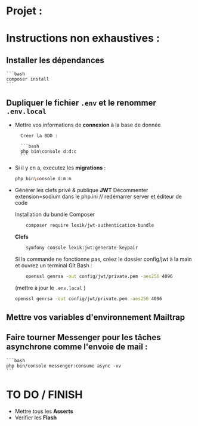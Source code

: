 # Projet : 


# Instructions non exhaustives : 

## Installer les dépendances 

    ```bash
    composer install
    ```

## Dupliquer le fichier `.env` et le renommer `.env.local` 

* Mettre vos informations de **connexion** à la base de donnée

        Créer la BDD :

        ```bash
        php bin\console d:d:c
        ```

* Si il y en a, executez les **migrations** :

    ```bash
    php bin\console d:m:m
    ```

* Générer les clefs privé & publique **JWT**
    Décommenter extension=sodium dans le php.ini // redémarrer server et éditeur de code

    Installation du bundle Composer
    ```bash
        composer require lexik/jwt-authentication-bundle
    ```

    **Clefs**   
    ```bash
        symfony console lexik:jwt:generate-keypair
    ```
        
    Si la commande ne fonctionne pas, créez le dossier config/jwt à la main et ouvrez un terminal Git Bash :
    ```bash
        openssl genrsa -out config/jwt/private.pem -aes256 4096
    ```
    (mettre à jour le `.env.local` )

    ```bash
    openssl genrsa -out config/jwt/private.pem -aes256 4096
    ```

## Mettre vos variables d'environnement **Mailtrap**

## Faire tourner Messenger pour les tâches asynchrone comme l'envoie de mail :

    ```bash
    php bin/console messenger:consume async -vv
    ```

<!-- * Les **icones** : https://fontawesome.com/v4/icons/ -->

# TO DO / FINISH

* Mettre tous les **Asserts**
* Verifier les **Flash**